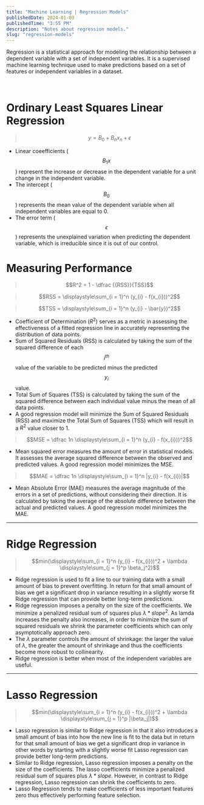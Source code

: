 ```yaml
---
title: "Machine Learning | Regression Models"
publishedDate: 2024-01-03
publishedTime: "3:55 PM"
description: "Notes about regression models."
slug: "regression-models"
---
```


Regression is a statistical approach for modeling the relationship between a dependent variable with a set of independent variables. It is a supervised machine learning technique used to make predictions based on a set of features or independent variables in a dataset.

<br/>

# Ordinary Least Squares Linear Regression

> $$y = B_0 + B_{n}x_{n} + \epsilon$$

- Linear coeefficients ($$B_1x$$) represent the increase or decrease in the dependent variable for a unit change in the independent variable.
- The intercept ($$B_0$$) represents the mean value of the dependent variable when all independent variables are equal to 0.
- The error term ($$\epsilon$$) represents the unexplained variation when predicting the dependent variable, which is irreducible since it is out of our control.

# Measuring Performance

> $$R^2  = 1 - \dfrac {{RSS}}{TSS}$$

> $$RSS  = \displaystyle\sum_{i = 1}^n (y_{i} - f(x_{i}))^2$$

> $$TSS  = \displaystyle\sum_{i = 1}^n (y_{i} - \bar{y})^2$$

- Coefficient of Determination ($R^2$) serves as a metric in assessing the effectiveness of a fitted regression line in accurately representing the distribution of data points.
- Sum of Squared Residuals (RSS) is calculated by taking the sum of the squared difference of each $$i^{th}$$ value of the variable to be predicted minus the predicted $$y_i$$ value.
- Total Sum of Squares (TSS) is calculated by taking the sum of the squared difference between each individual value minus the mean of all data points.
- A good regression model will minimize the Sum of Squared Residuals (RSS) and maximize the Total Sum of Squares (TSS) which will result in a $R^2$ value closer to 1.

> $$MSE  = \dfrac 1n \displaystyle\sum_{i = 1}^n (y_{i} - f(x_{i}))^2$$

- Mean squared error measures the amount of error in statistical models. It assesses the average squared difference between the observed and predicted values. A good regression model minimizes the MSE.

> $$MAE  = \dfrac 1n \displaystyle\sum_{i = 1}^n |y_{i} - f(x_{i})|$$

- Mean Absolute Error (MAE) measures the average magnitude of the errors in a set of predictions, without considering their direction. It is calculated by taking the average of the absolute difference between the actual and predicted values. A good regression model minimizes the MAE.

---

# Ridge Regression

> $$min(\displaystyle\sum_{i = 1}^n (y_{i} - f(x_{i}))^2 + \lambda \displaystyle\sum_{j = 1}^p \beta_j^2)$$

- Ridge regression is used to fit a line to our training data with a small amount of bias to prevent overfitting. In return for that small amount of bias we get a significant drop in variance resulting in a slightly worse fit Ridge regression that can provide better long-term predictions.
- Ridge regression imposes a penalty on the size of the coefficients. We minimize a penalized residual sum of squares plus $\lambda * slope^2$. As lamda increases the penalty also increases, in order to minimize the sum of squared residuals we shrink the parameter coefficients which can only asymptotically approach zero.
- The $\lambda$ parameter controls the amount of shrinkage: the larger the value of $\lambda$, the greater the amount of shrinkage and thus the coefficients become more robust to collinearity.
- Ridge regression is better when most of the independent variables are useful.

---

# Lasso Regression

> $$min(\displaystyle\sum_{i = 1}^n (y_{i} - f(x_{i}))^2 + \lambda \displaystyle\sum_{j = 1}^p |\beta_j|)$$

- Lasso regression is similar to Ridge regression in that it also introduces a small amount of bias into how the new line is fit to the data but in return for that small amount of bias we get a significant drop in variance in other words by starting with a slightly worse fit Lasso regression can provide better long-term predictions.
- Similar to Ridge regression, Lasso regression imposes a penalty on the size of the coefficients. The lasso coefficients minimize a penalized residual sum of squares plus $\lambda * slope$. However, in contrast to Ridge regression, Lasso regression can shrink the coefficients to zero.
- Lasso Regression tends to make coefficients of less important features zero thus effectively performing feature selection.
